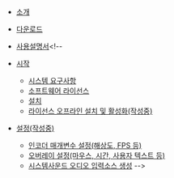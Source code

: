 -	[소개](README.md)

-	[다운로드](download.md)

-	[사용설명서](manual.md)<!--

-	[시작](start/index.md)

	-	[시스템 요구사항](start/sys_req.md)
	-	[소프트웨어 라이선스](start/lic.md)
	-	[설치](start/ins.md)
	-	[라이선스 오프라인 설치 및 활성화(작성중)](start/lic_off.md)

-	[설정(작성중)](config/index.md)

	-	[인코더 매개변수 설정(해상도, FPS 등)](config/enc_para.md)
	-	[오버레이 설정(마우스, 시간, 사용자 텍스트 등)](config/overlay.md)  
	-	[시스템사운드 오디오 입력소스 생성](config/audio.md) -->
